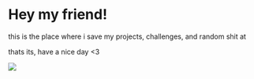 # Hey my friend! 

this is the place where i save my projects, challenges, and random shit at

thats its, have a nice day <3


![](https://github.com/maybeAbdullah/readmeimg/blob/main/367196123c0d737be0b9699698d80a4f-2.jpg)



